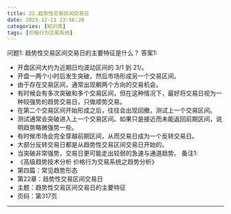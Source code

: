 ```yaml
---
title: 22.趋势性交易区间交易日
date: 2023-12-11 23:56:26
categories: [知识库]
tags: [价格行为交易系统]
---
```


问题1: 趋势性交易区间交易日的主要特征是什么？
答案1:
* 开盘区间大约为近期日均波动区间的 3/1​ 到 21/​。
* 开盘一两个小时后发生突破，然后市场形成另一个交易区间。
* 由于存在交易区间，通常出现朝两个方向的交易机会。
* 有时候会有多次突破和多个交易区间，但在这种情况下，最好将交易日视为一种较强势的趋势交易日，只做顺势交易。
* 在第二个交易区间开始形成之后，往往会出现回撤，测试上一个交易区间。
* 测试通常会突破进入上一个交易区间。如果只是接近而未能返回前期区间，说明趋势略微强势一些。
* 有时候市场会完全穿越前期区间，从而交易日成为一个反转交易日。
* 大部分反转交易日都是从趋势性交易区间交易日开始的。
* 当突破非常强势，交易日更可能走出较弱的急速与通道趋势。
备注1: 
* 《高级趋势技术分析 价格行为交易系统之趋势分析》
* 第四篇：常见趋势形态
* 第22章：趋势性交易区间交易日
* 主题：趋势性交易区间交易日的主要特征
* 页码：第317页

---

